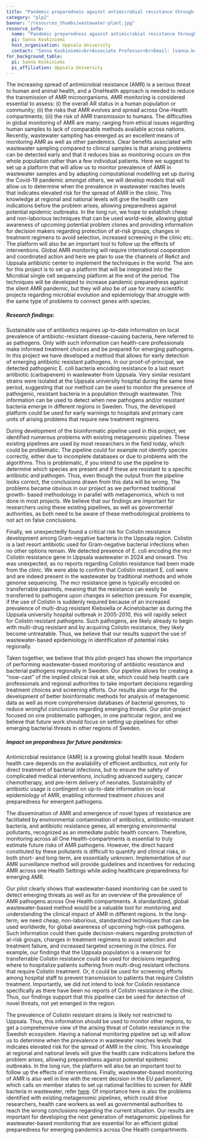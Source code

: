 ```yaml
---
title: "Pandemic preparedness against antimicrobial resistance through wastewater monitoring"
category: "plp2"
banner: "/resources_thumbs/wastewater-plant.jpg"
resource_info:
  name: "Pandemic preparedness against antimicrobial resistance through wastewater monitoring"
  pi: Sanna Koskiniemi
  host_organisation: Uppsala University
  contact: "Sanna Koskiniemi<br>Associate Professor<br>Email: [sanna.koskiniemi@icm.uu.se](mailto:sanna.koskiniemi@icm.uu.se)"
for_background_table:
  pi: Sanna Koskiniemi
  pi_affiliation: Uppsala University
---
```


The increasing spread of antimicrobial resistance (AMR) is a serious threat to human and animal health, and a OneHealth approach is needed to reduce the transmission of AMR microorganisms. AMR monitoring is considered essential to assess: (i) the overall AR status in a human population or community; (ii) the risks that AMR evolves and spread across One-Health compartments; (iii) the risk of AMR transmission to humans. The difficulties in global monitoring of AMR are many; ranging from ethical issues regarding human samples to lack of comparable methods available across nations. Recently, wastewater sampling has emerged as an excellent means of monitoring AMR as well as other pandemics. Clear benefits associated with wastewater sampling compared to clinical samples is that arising problems can be detected early and that it reduces bias as monitoring occurs on the whole population rather than a few individual patients. Here we suggest to set up a platform that will allow us to monitor prevalence of AMR in wastewater samples and by adapting computational modelling set up during the Covid-19 pandemic amongst others, we will develop models that will allow us to determine when the prevalence in wastewater reaches levels that indicates elevated risk for the spread of AMR in the clinic. This knowledge at regional and national levels will give the health care indications before the problem arises, allowing preparedness against potential epidemic outbreaks. In the long run, we hope to establish cheap and non-laborious techniques that can be used world-wide, allowing global awareness of upcoming potential problem clones and providing information for decision makers regarding protection of at-risk groups, changes in treatment regimens to avoid selection, increased screening in the clinic etc. The platform will also be an important tool to follow up the effects of interventions. Global AMR monitoring will require international cooperation and coordinated action and here we plan to use the channels of ReAct and Uppsala antibiotic center to implement the techniques in the world. The aim for this project is to set up a platform that will be integrated into the Microbial single cell sequencing platform at the end of the period. The techniques will be developed to increase pandemic preparedness against the silent AMR pandemic, but they will also be of use for many scientific projects regarding microbial evolution and epidemiology that struggle with the same type of problems to connect genes with species.

##### Research findings:

Sustainable use of antibiotics requires up-to-date information on local prevalence of antibiotic-resistant disease-causing bacteria, here referred to as pathogens. Only with such information can health-care professionals make informed treatment choices and be prepared for emerging pathogens. In this project we have developed a method that allows for early detection of emerging antibiotic resistant pathogens. In our proof-of-principal, we detected pathogenic E. coli bacteria encoding resistance to a last resort antibiotic (carbapenem) in wastewater from Uppsala. Very similar resistant strains were isolated at the Uppsala university hospital during the same time period, suggesting that our method can be used to monitor the presence of pathogenic, resistant bacteria in a population through wastewater. This information can be used to detect when new pathogens and/or resistant bacteria emerge in different regions in Sweden. Thus, the developed platform could be used for early warnings to hospitals and primary care units of arising problems that require new treatment regimens.

During development of the bioinformatic pipeline used in this project, we identified numerous problems with existing metagenomic pipelines. These existing pipelines are used by most researchers in the field today, which could be problematic. The pipeline could for example not identify species correctly, either due to incomplete databases or due to problems with the algorithms. This is problematic, if you intend to use the pipeline to determine which species are present and if these are resistant to a specific antibiotic and pathogen. Thus, even though the output from the pipeline looks correct, the conclusions drawn from this data will be wrong. The problems became obvious in our project as we performed traditional growth- based methodology in parallel with metagenomics, which is not done in most projects. We believe that our findings are important for researchers using these existing pipelines, as well as governmental authorities, as both need to be aware of these methodological problems to not act on false conclusions.

Finally, we unexpectedly found a critical risk for Colistin resistance development among Gram-negative bacteria in the Uppsala region. Colistin is a last resort antibiotic used for Gram-negative bacterial infections when no other options remain. We detected presence of E. coli encoding the mcr Colistin resistance gene in Uppsala wastewater in 2024 and onward. This was unexpected, as no reports regarding Colistin resistance had been made from the clinic. We were able to confirm that Colistin resistant E. coli were and are indeed present in the wastewater by traditional methods and whole genome sequencing. The mcr resistance gene is typically encoded on transferrable plasmids, meaning that the resistance can easily be transferred to pathogens upon changes in selection pressure. For example, if the use of Colistin is suddenly required because of an increased prevalence of multi-drug resistant Klebsiella or Acinetobacter as during the Uppsala university hospital outbreak in 2005-2010, this will rapidly select for Colistin resistant pathogens. Such pathogens, are likely already to begin with multi-drug resistant and by acquiring Colistin resistance, they likely become untreatable. Thus, we believe that our results support the use of wastewater-based epidemiology in identification of potential risks regionally.

Taken together, we believe that this pilot-project has shown the importance of performing wastewater-based monitoring of antibiotic resistance and bacterial pathogens regionally in Sweden. Our pipeline allows for creating a “now-cast” of the implied clinical risk at site, which could help health care professionals and regional authorities to take important decisions regarding treatment choices and screening efforts. Our results also urge for the development of better bioinformatic methods for analysis of metagenomic data as well as more comprehensive databases of bacterial genomes, to reduce wrongful conclusions regarding emerging threats. Our pilot-project focused on one problematic pathogen, in one particular region, and we believe that future work should focus on setting up pipelines for other emerging bacterial threats in other regions of Sweden.


##### Impact on prepardness for future pandemics:

Antimicrobial resistance (AMR) is a growing global health issue. Modern health care depends on the availability of efficient antibiotics, not only for direct treatment of bacterial infections, but to ensure the safety of complicated medical interventions, including advanced surgery, cancer chemotherapy, and pre-term delivery of neonates. Sustainability of antibiotic usage is contingent on up-to-date information on local epidemiology of AMR, enabling informed treatment choices and preparedness for emergent pathogens.

The dissemination of AMR and emergence of novel types of resistance are facilitated by environmental contamination of antibiotics, antibiotic-resistant bacteria, and antibiotic resistance genes, all emerging environmental pollutants, recognized as an immediate public health concern. Therefore, monitoring across all One Health-compartments is essential to truly estimate future risks of AMR pathogens. However, the direct hazard constituted by these pollutants is difficult to quantify and clinical risks, in both short- and long-term, are essentially unknown. Implementation of our AMR surveillance method will provide guidelines and incentives for reducing AMR across one Health Settings while aiding healthcare preparedness for emerging AMR.

Our pilot clearly shows that wastewater-based monitoring can be used to detect emerging threats as well as for an overview of the prevalence of AMR pathogens across One Health compartments. A standardized, global wastewater-based method would be a valuable tool for monitoring and understanding the clinical impact of AMR in different regions. In the long- term, we need cheap, non-laborious, standardized techniques that can be used worldwide, for global awareness of upcoming high-risk pathogens. Such information could then guide decision-makers regarding protection of at-risk groups, changes in treatment regimens to avoid selection and treatment failure, and increased targeted screening in the clinics. For example, our findings that the Uppsala population is a reservoir for transferrable Colistin resistance could be used for decisions regarding where to hospitalize patients suffering from multi-drug resistant infections that require Colistin treatment. Or, it could be used for screening efforts among hospital staff to prevent transmission to patients that require Colistin treatment. Importantly, we did not intend to look for Colistin resistance specifically as there have been no reports of Colistin resistance in the clinic. Thus, our findings support that this pipeline can be used for detection of novel threats, not yet emerged in the region.

The prevalence of Colistin resistant strains is likely not restricted to Uppsala. Thus, this information should be used to monitor other regions, to get a comprehensive view of the arising threat of Colistin resistance in the Swedish ecosystem. Having a national monitoring pipeline set up will allow us to determine when the prevalence in wastewater reaches levels that indicates elevated risk for the spread of AMR in the clinic. This knowledge at regional and national levels will give the health care indications before the problem arises, allowing preparedness against potential epidemic outbreaks. In the long run, the platform will also be an important tool to follow up the effects of interventions. Finally, wastewater-based monitoring of AMR is also well in line with the recent decision in the EU parliament, which calls on member states to set up national facilities to screen for AMR bacteria in wastewater, refer [here](https://www.europarl.europa.eu/doceo/document/B-9-2023-0258_EN.html). Of importance here is also the problems identified with existing metagenomic pipelines, which could drive researchers, health care workers as well as governmental authorities to reach the wrong conclusions regarding the current situation. Our results are important for developing the next generation of metagenomic pipelines for wastewater-based monitoring that are essential for an efficient global preparedness for emerging pandemics across One Health compartments.